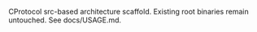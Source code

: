 CProtocol src-based architecture scaffold. Existing root binaries remain untouched. See docs/USAGE.md.
